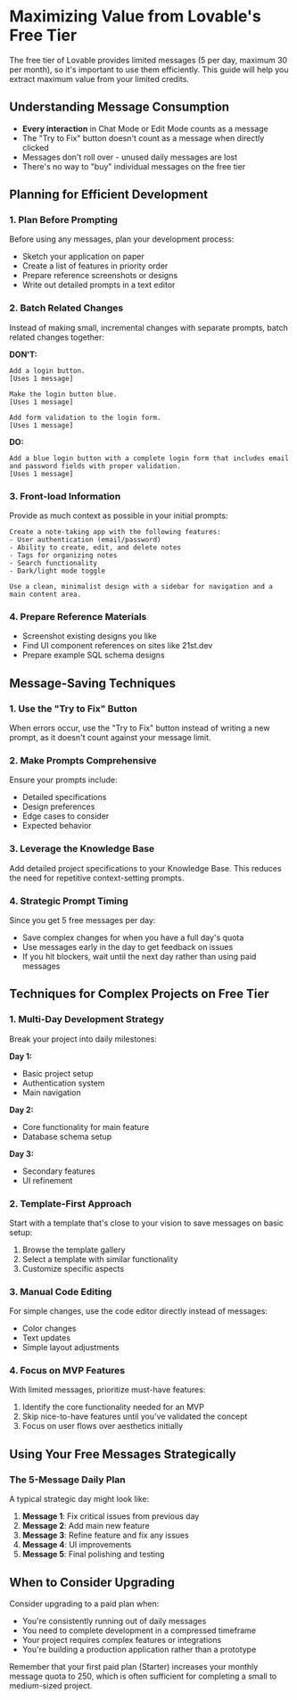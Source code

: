 # Maximizing Value from Lovable's Free Tier

The free tier of Lovable provides limited messages (5 per day, maximum 30 per month), so it's important to use them efficiently. This guide will help you extract maximum value from your limited credits.

## Understanding Message Consumption

- **Every interaction** in Chat Mode or Edit Mode counts as a message
- The "Try to Fix" button doesn't count as a message when directly clicked
- Messages don't roll over - unused daily messages are lost
- There's no way to "buy" individual messages on the free tier

## Planning for Efficient Development

### 1. Plan Before Prompting

Before using any messages, plan your development process:
- Sketch your application on paper
- Create a list of features in priority order
- Prepare reference screenshots or designs
- Write out detailed prompts in a text editor

### 2. Batch Related Changes

Instead of making small, incremental changes with separate prompts, batch related changes together:

**DON'T:**
```
Add a login button.
[Uses 1 message]

Make the login button blue.
[Uses 1 message]

Add form validation to the login form.
[Uses 1 message]
```

**DO:**
```
Add a blue login button with a complete login form that includes email and password fields with proper validation. 
[Uses 1 message]
```

### 3. Front-load Information

Provide as much context as possible in your initial prompts:

```
Create a note-taking app with the following features:
- User authentication (email/password)
- Ability to create, edit, and delete notes
- Tags for organizing notes
- Search functionality
- Dark/light mode toggle

Use a clean, minimalist design with a sidebar for navigation and a main content area.
```

### 4. Prepare Reference Materials

- Screenshot existing designs you like
- Find UI component references on sites like 21st.dev
- Prepare example SQL schema designs

## Message-Saving Techniques

### 1. Use the "Try to Fix" Button

When errors occur, use the "Try to Fix" button instead of writing a new prompt, as it doesn't count against your message limit.

### 2. Make Prompts Comprehensive

Ensure your prompts include:
- Detailed specifications
- Design preferences
- Edge cases to consider
- Expected behavior

### 3. Leverage the Knowledge Base

Add detailed project specifications to your Knowledge Base. This reduces the need for repetitive context-setting prompts.

### 4. Strategic Prompt Timing

Since you get 5 free messages per day:
- Save complex changes for when you have a full day's quota
- Use messages early in the day to get feedback on issues
- If you hit blockers, wait until the next day rather than using paid messages

## Techniques for Complex Projects on Free Tier

### 1. Multi-Day Development Strategy

Break your project into daily milestones:

**Day 1:**
- Basic project setup
- Authentication system
- Main navigation

**Day 2:**
- Core functionality for main feature
- Database schema setup

**Day 3:**
- Secondary features
- UI refinement

### 2. Template-First Approach

Start with a template that's close to your vision to save messages on basic setup:
1. Browse the template gallery
2. Select a template with similar functionality
3. Customize specific aspects

### 3. Manual Code Editing

For simple changes, use the code editor directly instead of messages:
- Color changes
- Text updates
- Simple layout adjustments

### 4. Focus on MVP Features

With limited messages, prioritize must-have features:
1. Identify the core functionality needed for an MVP
2. Skip nice-to-have features until you've validated the concept
3. Focus on user flows over aesthetics initially

## Using Your Free Messages Strategically

### The 5-Message Daily Plan

A typical strategic day might look like:

1. **Message 1**: Fix critical issues from previous day
2. **Message 2**: Add main new feature
3. **Message 3**: Refine feature and fix any issues
4. **Message 4**: UI improvements
5. **Message 5**: Final polishing and testing

## When to Consider Upgrading

Consider upgrading to a paid plan when:

- You're consistently running out of daily messages
- You need to complete development in a compressed timeframe
- Your project requires complex features or integrations
- You're building a production application rather than a prototype

Remember that your first paid plan (Starter) increases your monthly message quota to 250, which is often sufficient for completing a small to medium-sized project.
